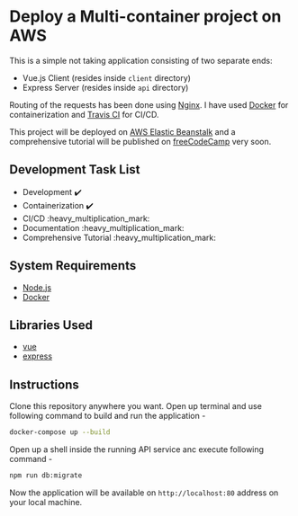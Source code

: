 # Deploy a Multi-container project on AWS

This is a simple not taking application consisting of two separate ends:

- Vue.js Client (resides inside `client` directory)
- Express Server (resides inside `api` directory)

Routing of the requests has been done using [Nginx](https://nginx.com/). I have used [Docker](https://docker.com/) for containerization and [Travis CI](https://travis-ci.com/) for CI/CD.

This project will be deployed on [AWS Elastic Beanstalk](https://aws.amazon.com/elasticbeanstalk/) and a comprehensive tutorial will be published on [freeCodeCamp](https://freecodecamp.org/news) very soon.

## Development Task List

- Development :heavy_check_mark:
- Containerization :heavy_check_mark:
- CI/CD :heavy_multiplication_mark:
- Documentation :heavy_multiplication_mark:
- Comprehensive Tutorial :heavy_multiplication_mark:

## System Requirements

- [Node.js](https://nodejs.org/)
- [Docker](https://www.docker.com/get-started)

## Libraries Used

- [vue](https://deno.land/x/oak)
- [express](https://deno.land/x/mysql)

## Instructions

Clone this repository anywhere you want. Open up terminal and use following command to build and run the application -

```bash
docker-compose up --build
```

Open up a shell inside the running API service anc execute following command -

```bash
npm run db:migrate
```

Now the application will be available on `http://localhost:80` address on your local machine.
